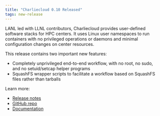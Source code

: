 ```yaml
---
title: "Charliecloud 0.10 Released"
tags: new-release
---
```


LANL led with LLNL contributors, Charliecloud provides user-defined software stacks for HPC centers. It uses Linux user namespaces to run containers with no privileged operations or daemons and minimal configuration changes on center resources.

This release contains two important new features:
- Completely unprivileged end-to-end workflow, with no root, no sudo, and no setuid/setcap helper programs
- SquashFS wrapper scripts to facilitate a workflow based on SquashFS files rather than tarballs

Learn more:
- [Release notes](https://github.com/hpc/charliecloud/releases/tag/v0.10)
- [GitHub repo](https://github.com/hpc/charliecloud)
- [Documentation](https://hpc.github.io/charliecloud)
